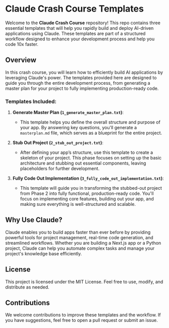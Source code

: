 # Claude Crash Course Templates

Welcome to the **Claude Crash Course** repository! This repo contains three essential templates that will help you rapidly build and deploy AI-driven applications using Claude. These templates are part of a structured workflow designed to enhance your development process and help you code 10x faster.

## Overview

In this crash course, you will learn how to efficiently build AI applications by leveraging Claude's power. The templates provided here are designed to guide you through the entire development process, from generating a master plan for your project to fully implementing production-ready code.

### Templates Included:

1. **Generate Master Plan (`1_generate_master_plan.txt`)**:

   - This template helps you define the overall structure and purpose of your app. By answering key questions, you'll generate a `masterplan.md` file, which serves as a blueprint for the entire project.

2. **Stub Out Project (`2_stub_out_project.txt`)**:

   - After defining your app’s structure, use this template to create a skeleton of your project. This phase focuses on setting up the basic architecture and stubbing out essential components, leaving placeholders for further development.

3. **Fully Code Out Implementation (`3_fully_code_out_implementation.txt`)**:
   - This template will guide you in transforming the stubbed-out project from Phase 2 into fully functional, production-ready code. You'll focus on implementing core features, building out your app, and making sure everything is well-structured and scalable.

## Why Use Claude?

Claude enables you to build apps faster than ever before by providing powerful tools for project management, real-time code generation, and streamlined workflows. Whether you are building a Next.js app or a Python project, Claude can help you automate complex tasks and manage your project's knowledge base efficiently.

## License

This project is licensed under the MIT License. Feel free to use, modify, and distribute as needed.

## Contributions

We welcome contributions to improve these templates and the workflow. If you have suggestions, feel free to open a pull request or submit an issue.